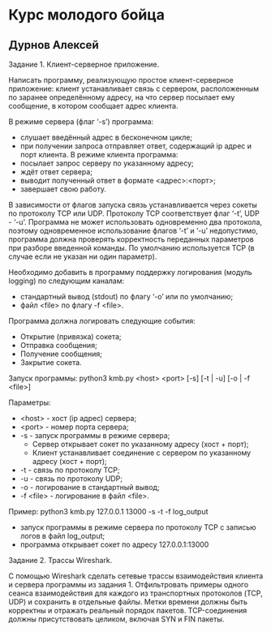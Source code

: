 # Курс молодого бойца
## Дурнов Алексей

Задание 1. Клиент-серверное приложение.

Написать программу, реализующую простое клиент-серверное приложение: клиент
устанавливает связь с сервером, расположенным по заранее определённому адресу, на что
сервер посылает ему сообщение, в котором сообщает адрес клиента. 

В режиме сервера (флаг ‘-s’) программа:
 * слушает введённый адрес в бесконечном цикле;
 * при получении запроса отправляет ответ, содержащий ip адрес и порт клиента.
В режиме клиента программа:
 * посылает запрос серверу по указанному адресу;
 * ждёт ответ сервера;
 * выводит полученный ответ в формате <адрес>:<порт>;
 * завершает свою работу.
 
В зависимости от флагов запуска связь устанавливается через сокеты по протоколу TCP или UDP. Протоколу TCP соответствует флаг ‘-t’, UDP - ‘-u’. Программа не может использовать одновременно два протокола, поэтому одновременное использование флагов ‘-t’ и ‘-u’ недопустимо, программа должна проверять корректность переданных параметров при разборе введенной команды. По умолчанию используется TCP (в случае если не указан ни один параметр).

Необходимо добавить в программу поддержку логирования (модуль logging) по
следующим каналам:
* стандартный вывод (stdout) по флагу ‘-o’ или по умолчанию;
* файл \<file> по флагу -f \<file>.

Программа должна логировать следующие события:
* Открытие (привязка) сокета;
* Отправка сообщения;
* Получение сообщения;
* Закрытие сокета.

Запуск программы: python3 kmb.py \<host> \<port> [-s] [-t | -u] [-o | -f \<file>]

Параметры:
* \<host> - хост (ip адрес) сервера;
* \<port> - номер порта сервера;
* -s - запуск программы в режиме сервера;
    + Сервер открывает сокет по указанному адресу (хост + порт);
    + Клиент устанавливает соединение с сервером по указанному адресу (хост +
порт);
* -t - связь по протоколу TCP;
* -u - связь по протоколу UDP;
* -o - логирование в стандартный вывод;
* -f \<file> - логирование в файл \<file>.

Пример: python3 kmb.py 127.0.0.1 13000 -s -t -f log_output
* запуск программы в режиме сервера по протоколу TCP с записью логов в файл
log_output;
* программа открывает сокет по адресу 127.0.0.1:13000

Задание 2. Трассы Wireshark.

С помощью Wireshark сделать сетевые трассы взаимодействия клиента и сервера
программы из задания 1. Отфильтровать примеры одного сеанса взаимодействия для
каждого из транспортных протоколов (TCP, UDP) и сохранить в отдельные файлы. Метки
времени должны быть корректны и отражать реальный порядок пакетов. TCP-соединения
должны присутствовать целиком, включая SYN и FIN пакеты.